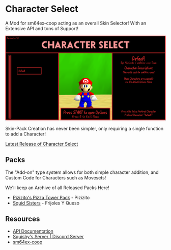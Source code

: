 # Character Select

 A Mod for sm64ex-coop acting as an overall Skin Selector! With an Extensive API and tons of Support!

 ![menu-preview](images/menu-preview.png)

 Skin-Pack Creation has never been simpler, only requiring a single function to add a Character!

 [Latest Release of Character Select](https://github.com/SQUISHY6094/character-select-coop/releases)

## Packs
The "Add-on" type system allows for both simple character addition, and Custom Code for Characters such as Movesets!

We'll keep an Archive of all Released Packs Here!

 - [Pizizito's Pizza Tower Pack](/packs/char-select-pizza-tower-pack.zip) - Pizizito
 - [Squid Sisters](/packs/char-select-squid-sisters.zip) - Frijoles Y Queso

## Resources
 - [API Documentation](API-doc.md)
 - [Squishy's Server | Discord Server](https://discord.gg/2bg2FnFp6f)
 - [sm64ex-coop](https://github.com/djoslin0/sm64ex-coop)

